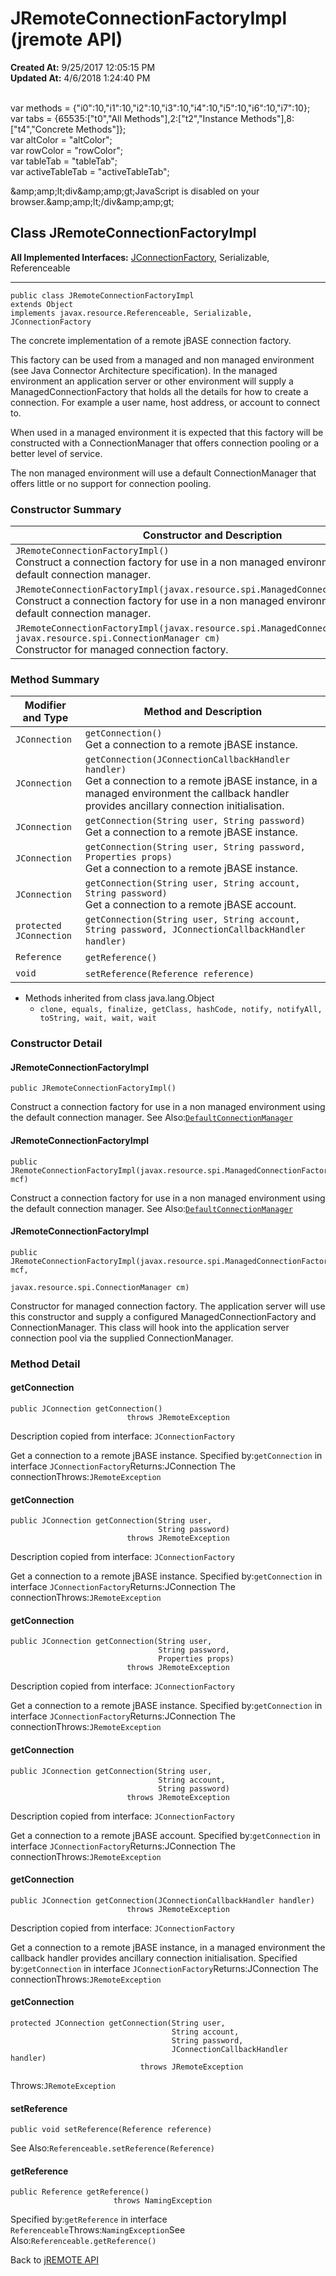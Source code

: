 # JRemoteConnectionFactoryImpl (jremote API)

**Created At:** 9/25/2017 12:05:15 PM  
**Updated At:** 4/6/2018 1:24:40 PM  

<!--<br>    try {<br>        if (location.href.indexOf('is-external=true') == -1) {<br>            parent.document.title="JRemoteConnectionFactoryImpl (jremote   API)";<br>        }<br>    }<br>    catch(err) {<br>    }<br>//--><br>var methods = {"i0":10,"i1":10,"i2":10,"i3":10,"i4":10,"i5":10,"i6":10,"i7":10};<br>var tabs = {65535:["t0","All Methods"],2:["t2","Instance Methods"],8:["t4","Concrete Methods"]};<br>var altColor = "altColor";<br>var rowColor = "rowColor";<br>var tableTab = "tableTab";<br>var activeTableTab = "activeTableTab";&amp;amp;amp;lt;div&amp;amp;amp;gt;JavaScript is disabled on your browser.&amp;amp;amp;lt;/div&amp;amp;amp;gt;


## Class JRemoteConnectionFactoryImpl

**All Implemented Interfaces:**
[JConnectionFactory](/39248-jremote/com_jbase_jremote_jconnectionfactory "interface in com.jbase.jremote"), Serializable, Referenceable
* * *


```
public class JRemoteConnectionFactoryImpl
extends Object
implements javax.resource.Referenceable, Serializable, JConnectionFactory
```

The concrete implementation of a remote jBASE connection factory.

This factory can be used from a managed and non managed environment (see Java Connector Architecture specification). In the managed environment an application server or other environment will supply a ManagedConnectionFactory that holds all the details for how to create a connection. For example a user name, host address, or account to connect to.

When used in a managed environment it is expected that this factory will be constructed with a ConnectionManager that offers connection pooling or a better level of service.

The non managed environment will use a default ConnectionManager that offers little or no support for connection pooling.



### Constructor Summary


| Constructor and Description<br> |
| --- |
| `JRemoteConnectionFactoryImpl()`<br>Construct a connection factory for use in a non managed environment using the default connection manager.<br> |
| `JRemoteConnectionFactoryImpl(javax.resource.spi.ManagedConnectionFactory mcf)`<br>Construct a connection factory for use in a non managed environment using the default connection manager.<br> |
| `JRemoteConnectionFactoryImpl(javax.resource.spi.ManagedConnectionFactory mcf, javax.resource.spi.ConnectionManager cm)`<br>Constructor for managed connection factory.<br> |






### Method Summary


| Modifier and Type<br> | Method and Description<br> |
| --- | --- |
| `JConnection`<br> | `getConnection()`<br>Get a connection to a remote jBASE instance.<br> |
| `JConnection`<br> | `getConnection(JConnectionCallbackHandler handler)`<br>Get a connection to a remote jBASE instance, in a managed environment the callback handler provides ancillary connection initialisation.<br> |
| `JConnection`<br> | `getConnection(String user, String password)`<br>Get a connection to a remote jBASE instance.<br> |
| `JConnection`<br> | `getConnection(String user, String password, Properties props)`<br>Get a connection to a remote jBASE instance.<br> |
| `JConnection`<br> | `getConnection(String user, String account, String password)`<br>Get a connection to a remote jBASE account.<br> |
| `protected JConnection`<br> | `getConnection(String user, String account, String password, JConnectionCallbackHandler handler)` <br> |
| `Reference`<br> | `getReference()` <br> |
| `void`<br> | `setReference(Reference reference)` <br> |


- Methods inherited from class java.lang.Object
    - `clone, equals, finalize, getClass, hashCode, notify, notifyAll, toString, wait, wait, wait`

### Constructor Detail

#### JRemoteConnectionFactoryImpl

```
public JRemoteConnectionFactoryImpl()
```

Construct a connection factory for use in a non managed environment using the default connection manager.
See Also:[`DefaultConnectionManager`](/39258-jca/com_jbase_jremote_jca_DefaultConnectionManager "class in com.jbase.jremote.jca")


#### JRemoteConnectionFactoryImpl

```
public JRemoteConnectionFactoryImpl(javax.resource.spi.ManagedConnectionFactory mcf)
```

Construct a connection factory for use in a non managed environment using the default connection manager.
See Also:[`DefaultConnectionManager`](/39258-jca/com_jbase_jremote_jca_DefaultConnectionManager "class in com.jbase.jremote.jca")

#### JRemoteConnectionFactoryImpl

```
public JRemoteConnectionFactoryImpl(javax.resource.spi.ManagedConnectionFactory mcf,
                                    javax.resource.spi.ConnectionManager cm)
```

Constructor for managed connection factory. The application server will use this constructor and supply a configured ManagedConnectionFactory and ConnectionManager. This class will hook into the application server connection pool via the supplied ConnectionManager.



### Method Detail



#### getConnection

```
public JConnection getConnection()
                          throws JRemoteException
```

Description copied from interface: `JConnectionFactory`

Get a connection to a remote jBASE instance.
Specified by:`getConnection` in interface `JConnectionFactory`Returns:JConnection The connectionThrows:`JRemoteException`


#### getConnection

```
public JConnection getConnection(String user,
                                 String password)
                          throws JRemoteException
```

Description copied from interface: `JConnectionFactory`

Get a connection to a remote jBASE instance.
Specified by:`getConnection` in interface `JConnectionFactory`Returns:JConnection The connectionThrows:`JRemoteException`


#### getConnection

```
public JConnection getConnection(String user,
                                 String password,
                                 Properties props)
                          throws JRemoteException
```

Description copied from interface: `JConnectionFactory`

Get a connection to a remote jBASE instance.
Specified by:`getConnection` in interface `JConnectionFactory`Returns:JConnection The connectionThrows:`JRemoteException`

#### getConnection

```
public JConnection getConnection(String user,
                                 String account,
                                 String password)
                          throws JRemoteException
```

Description copied from interface: `JConnectionFactory`

Get a connection to a remote jBASE account.
Specified by:`getConnection` in interface `JConnectionFactory`Returns:JConnection The connectionThrows:`JRemoteException`



#### getConnection

```
public JConnection getConnection(JConnectionCallbackHandler handler)
                          throws JRemoteException
```

Description copied from interface: `JConnectionFactory`

Get a connection to a remote jBASE instance, in a managed environment the callback handler provides ancillary connection initialisation.
Specified by:`getConnection` in interface `JConnectionFactory`Returns:JConnection The connectionThrows:`JRemoteException`



#### getConnection

```
protected JConnection getConnection(String user,
                                    String account,
                                    String password,
                                    JConnectionCallbackHandler handler)
                             throws JRemoteException
```
Throws:`JRemoteException`

#### setReference

```
public void setReference(Reference reference)
```
See Also:`Referenceable.setReference(Reference)`

#### getReference

```
public Reference getReference()
                       throws NamingException
```
Specified by:`getReference` in interface `Referenceable`Throws:`NamingException`See Also:`Referenceable.getReference()`


Back to [jREMOTE API](com_jbase_jremote_package-summary)


